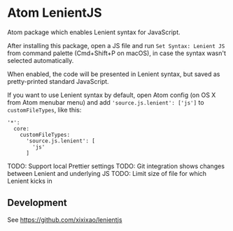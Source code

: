 # Atom LenientJS

Atom package which enables Lenient syntax for JavaScript.

After installing this package, open a JS file and run `Set Syntax: Lenient JS` from command palette (Cmd+Shift+P on macOS), in case the syntax wasn't selected automatically.

When enabled, the code will be presented in Lenient syntax, but saved as pretty-printed standard JavaScript.

If you want to use Lenient syntax by default, open Atom config (on OS X from Atom menubar menu) and add `'source.js.lenient': ['js']` to `customFileTypes`, like this:

```
'*':
  core:
    customFileTypes:
      'source.js.lenient': [
        'js'
      ]
```

TODO: Support local Prettier settings
TODO: Git integration shows changes between Lenient and underlying JS
TODO: Limit size of file for which Lenient kicks in

## Development

See https://github.com/xixixao/lenientjs
